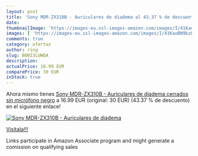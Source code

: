 ```yaml
---
layout: post
title: 'Sony MDR-ZX310B - Auriculares de diadema al 43.37 % de descuento'
date: 
thumbnailImage: 'https://images-eu.ssl-images-amazon.com/images/I/41KaoBN9kzL._SL200_.jpg'
images: [ 'https://images-eu.ssl-images-amazon.com/images/I/41KaoBN9kzL._SL200_.jpg' ]
comments: true
category: ofertas
author: ring
slug: B00I3LUWQA
description:
actualPrice: 16.99 EUR
comparePrice: 30 EUR
inStock: true
---
```


Ahora mismo tienes [Sony MDR-ZX310B - Auriculares de diadema cerrados  sin micrófono   negro](https://www.amazon.es/dp/B00I3LUWQA/?tag=tolees-21) a 16.99 EUR (original: 30 EUR) (43.37 %  de descuento) en el siguiente enlace!

[![Sony MDR-ZX310B - Auriculares de diadema](https://images-eu.ssl-images-amazon.com/images/I/41KaoBN9kzL._SL200_.jpg)](https://www.amazon.es/dp/B00I3LUWQA/?tag=tolees-21)

[Visítala!!!](https://www.amazon.es/dp/B00I3LUWQA/?tag=tolees-21)

Links participate in Amazon Associate program and might generate a comission on qualifying sales
